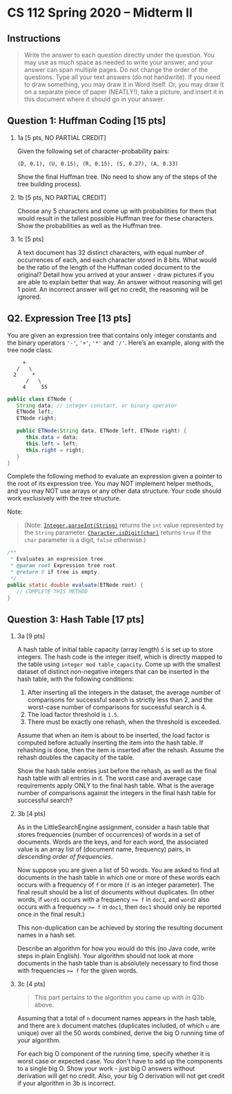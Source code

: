 # CS 112 Spring 2020 – Midterm II

## Instructions

> Write the answer to each question directly under the question. You may use as much space as needed to write your answer, and your answer can span multiple pages. Do not change the order of the questions. Type all your text answers (do not handwrite). If you need to draw something, you may draw it in Word itself. Or, you may draw it on a separate piece of paper (NEATLY!), take a picture, and insert it in this document where it should go in your answer.

## Question 1: Huffman Coding [15 pts]

1. 1a [5 pts, NO PARTIAL CREDIT]

   Given the following set of character-probability pairs:

   ```
   (D, 0.1), (U, 0.15), (R, 0.15), (S, 0.27), (A, 0.33)
   ```

   Show the final Huffman tree. (No need to show any of the steps of the tree building process).

2. 1b [5 pts, NO PARTIAL CREDIT]

   Choose any 5 characters and come up with probabilities for them that would result in the tallest possible Huffman tree for these characters. Show the probabilities as well as the Huffman tree.

3. 1c [5 pts]

   A text document has 32 distinct characters, with equal number of occurrences of each, and each character stored in 8 bits. What would be the ratio of the length of the Huffman coded document to the original? Detail how you arrived at your answer - draw pictures if you are able to explain better that way. An answer without reasoning will get 1 point. An incorrect answer will get no credit, the reasoning will be ignored.

## Q2. Expression Tree [13 pts]

You are given an expression tree that contains only integer constants and the binary operators `'-'`, `'+'`, `'*'` and `'/'`. Here’s an example, along with the tree node class:

```
     +
   /   \
  2     *
      /   \
     4     55
```

```java
public class ETNode {
   String data; // integer constant, or binary operator
   ETNode left;
   ETNode right;

   public ETNode(String data, ETNode left, ETNode right) {
      this.data = data;
      this.left = left;
      this.right = right;
   }
}
```

Complete the following method to evaluate an expression given a pointer to the root of its expression tree. You may NOT implement helper methods, and you may NOT use arrays or any other data structure. Your code should work exclusively with the tree structure.

Note:

> (Note: [`Integer.parseInt(String)`](<https://docs.oracle.com/en/java/javase/14/docs/api/java.base/java/lang/Integer.html#parseInt(java.lang.String)>) returns the `int` value represented by the `String` parameter. [`Character.isDigit(char)`](<https://docs.oracle.com/en/java/javase/14/docs/api/java.base/java/lang/Character.html#isDigit(char)>) returns `true` if the `char` parameter is a digit, `false` otherwise.)

```java
/**
 * Evaluates an expression tree.
 * @param root Expression tree root.
 * @return 0 if tree is empty.
 */
public static double evaluate(ETNode root) {
   // COMPLETE THIS METHOD
}
```

## Question 3: Hash Table [17 pts]

1. 3a [9 pts]

   A hash table of initial table capacity (array length) `5` is set up to store integers. The hash code is the integer itself, which is directly mapped to the table using `integer mod table_capacity`. Come up with the smallest dataset of distinct non-negative integers that can be inserted in the hash table, with the following conditions:

   1. After inserting all the integers in the dataset, the average number of comparisons for successful search is strictly less than 2, and the worst-case number of comparisons for successful search is 4.
   2. The load factor threshold is `1.5`.
   3. There must be exactly one rehash, when the threshold is exceeded.

   Assume that when an item is about to be inserted, the load factor is computed before actually inserting the item into the hash table. If rehashing is done, then the item is inserted after the rehash. Assume the rehash doubles the capacity of the table.

   Show the hash table entries just before the rehash, as well as the final hash table with all entries in it. The worst case and average case requirements apply ONLY to the final hash table. What is the average number of comparisons against the integers in the final hash table for successful search?

2. 3b [4 pts]

   As in the LittleSearchEngine assignment, consider a hash table that stores frequencies (number of occurrences) of words in a set of documents. Words are the keys, and for each word, the associated value is an array list of (document name, frequency) pairs, in _descending order of frequencies_.

   Now suppose you are given a list of 50 words. You are asked to find all documents in the hash table in which one or more of these words each occurs with a frequency of `f` or more (`f` is an integer parameter). The final result should be a list of documents without duplicates. (In other words, if `word1` occurs with a frequency `>= f` in `doc1`, and `word2` also occurs with a frequency `>= f` in `doc1`, then `doc1` should only be reported once in the final result.)

   This non-duplication can be achieved by storing the resulting document names in a hash set.

   Describe an algorithm for how you would do this (no Java code, write steps in plain English). Your algorithm should not look at more documents in the hash table than is absolutely necessary to find those with frequencies `>= f` for the given words.

3. 3c [4 pts]

   > This part pertains to the algorithm you came up with in Q3b above.

   Assuming that a total of `n` document names appears in the hash table, and there are `k` document matches (duplicates included, of which `u` are unique) over all the 50 words combined, derive the big O running time of your algorithm.

   For each big O component of the running time, specify whether it is worst case or expected case. You don't have to add up the components to a single big O. Show your work - just big O answers without derivation will get no credit. Also, your big O derivation will not get credit if your algorithm in 3b is incorrect.
